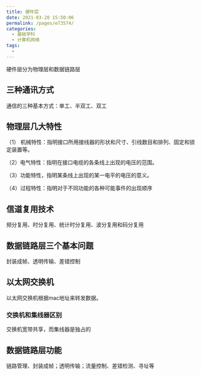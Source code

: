 ```yaml
---
title: 硬件层
date: 2021-03-20 15:50:06
permalink: /pages/e73574/
categories:
  - 基础学科
  - 计算机网络
tags:
  - 
---
```


硬件层分为物理层和数据链路层

## 三种通讯方式

通信的三种基本方式：单工、半双工、双工

## 物理层几大特性

（1） 机械特性：指明接口所用接线器的形状和尺寸、引线数目和排列、固定和锁定装置等。

（2）电气特性：指明在接口电缆的各条线上出现的电压的范围。

（3）功能特性，指明某条线上出现的某一电平的电压的意义。

（4）过程特性：指明对于不同功能的各种可能事件的出现顺序

## 信道复用技术

频分复用、时分复用、统计时分复用、波分复用和码分复用

## 数据链路层三个基本问题

封装成帧、透明传输、差错控制

## 以太网交换机

以太网交换机根据mac地址来转发数据。

### 交换机和集线器区别

交换机宽带共享，而集线器是独占的

## 数据链路层功能

链路管理、封装成帧；透明传输；流量控制、差错检测、寻址等

